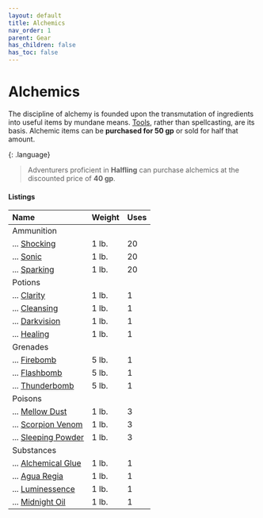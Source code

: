```yaml
---
layout: default
title: Alchemics
nav_order: 1
parent: Gear
has_children: false
has_toc: false
---
```


# Alchemics

The discipline of alchemy is founded upon the transmutation of ingredients into useful items by mundane means. [Tools](../../data/downtime_activities/alchemy), rather than spellcasting, are its basis. Alchemic items can be **purchased for 50 gp** or sold for half that amount.

{: .language}
> Adventurers proficient in **Halfling** can purchase alchemics at the discounted price of **40 gp**.

#### Listings

| Name                                                        | Weight | Uses |
| :---------------------------------------------------------- | :----- | :--- |
| Ammunition                                                  |        |      |
| ... [Shocking](../../data/alchemics/shocking_ammo)          | 1 lb.  | 20   |
| ... [Sonic](../../data/alchemics/sonic_ammo)                | 1 lb.  | 20   |
| ... [Sparking](../../data/alchemics/sparking_ammo)          | 1 lb.  | 20   |
| Potions                                                     |        |      |
| ... [Clarity](../../data/alchemics/potion_of_clarity)       | 1 lb.  | 1    |
| ... [Cleansing](../../data/alchemics/potion_of_cleansing)   | 1 lb.  | 1    |
| ... [Darkvision](../../data/alchemics/potion_of_darkvision) | 1 lb.  | 1    |
| ... [Healing](../../data/alchemics/potion_of_healing)       | 1 lb.  | 1    |
| Grenades                                                    |        |      |
| ... [Firebomb](../../data/alchemics/firebomb)               | 5 lb.  | 1    |
| ... [Flashbomb](../../data/alchemics/flashbomb)             | 5 lb.  | 1    |
| ... [Thunderbomb](../../data/alchemics/thunderbomb)         | 5 lb.  | 1    |
| Poisons                                                     |        |      |
| ... [Mellow Dust](../../data/alchemics/mellow_dust)         | 1 lb.  | 3    |
| ... [Scorpion Venom](../../data/alchemics/scorpion_venom)   | 1 lb.  | 3    |
| ... [Sleeping Powder](../../data/alchemics/sleeping_powder) | 1 lb.  | 3    |
| Substances                                                  |        |      |
| ... [Alchemical Glue](../../data/alchemics/alchemical_glue) | 1 lb.  | 1    |
| ... [Agua Regia](../../data/alchemics/agua_regia)           | 1 lb.  | 1    |
| ... [Luminessence](../../data/alchemics/luminessence)       | 1 lb.  | 1    |
| ... [Midnight Oil](../../data/alchemics/midnight_oil)       | 1 lb.  | 1    |
